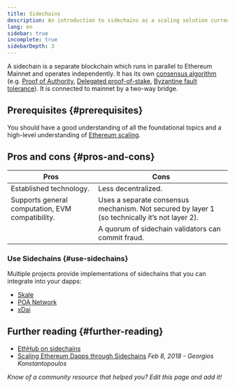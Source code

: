 ```yaml
---
title: Sidechains
description: An introduction to sidechains as a scaling solution currently utilized by the Ethereum community.
lang: en
sidebar: true
incomplete: true
sidebarDepth: 3
---
```


A sidechain is a separate blockchain which runs in parallel to Ethereum Mainnet and operates independently. It has its own [consensus algorithm](/developers/docs/consensus-mechanisms/) (e.g. [Proof of Authority](https://en.wikipedia.org/wiki/Proof_of_authority), [Delegated proof-of-stake](https://en.bitcoinwiki.org/wiki/DPoS), [Byzantine fault tolerance](https://decrypt.co/resources/byzantine-fault-tolerance-what-is-it-explained)). It is connected to mainnet by a two-way bridge.

## Prerequisites {#prerequisites}

You should have a good understanding of all the foundational topics and a high-level understanding of [Ethereum scaling](/developers/docs/scaling/).

## Pros and cons {#pros-and-cons}

| Pros                                             | Cons                                                                                           |
| ------------------------------------------------ | ---------------------------------------------------------------------------------------------- |
| Established technology.                          | Less decentralized.                                                                            |
| Supports general computation, EVM compatibility. | Uses a separate consensus mechanism. Not secured by layer 1 (so technically it’s not layer 2). |
|                                                  | A quorum of sidechain validators can commit fraud.                                             |

### Use Sidechains {#use-sidechains}

Multiple projects provide implementations of sidechains that you can integrate into your dapps:

- [Skale](https://skale.network/)
- [POA Network](https://www.poa.network/)
- [xDai](https://www.xdaichain.com/)

## Further reading {#further-reading}

- [EthHub on sidechains](https://docs.ethhub.io/ethereum-roadmap/layer-2-scaling/sidechains/)
- [Scaling Ethereum Dapps through Sidechains](https://medium.com/loom-network/dappchains-scaling-ethereum-dapps-through-sidechains-f99e51fff447) _Feb 8, 2018 - Georgios Konstantopoulos_

_Know of a community resource that helped you? Edit this page and add it!_
